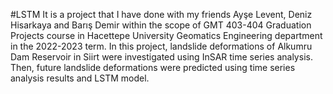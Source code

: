 #LSTM
It is a project that I have done with my friends Ayşe Levent, Deniz Hisarkaya and Barış Demir within the scope of GMT 403-404 Graduation Projects course in Hacettepe University Geomatics Engineering department in the 2022-2023 term. In this project, landslide deformations of Alkumru Dam Reservoir in Siirt were investigated using InSAR time series analysis. Then, future landslide deformations were predicted using time series analysis results and LSTM model.
